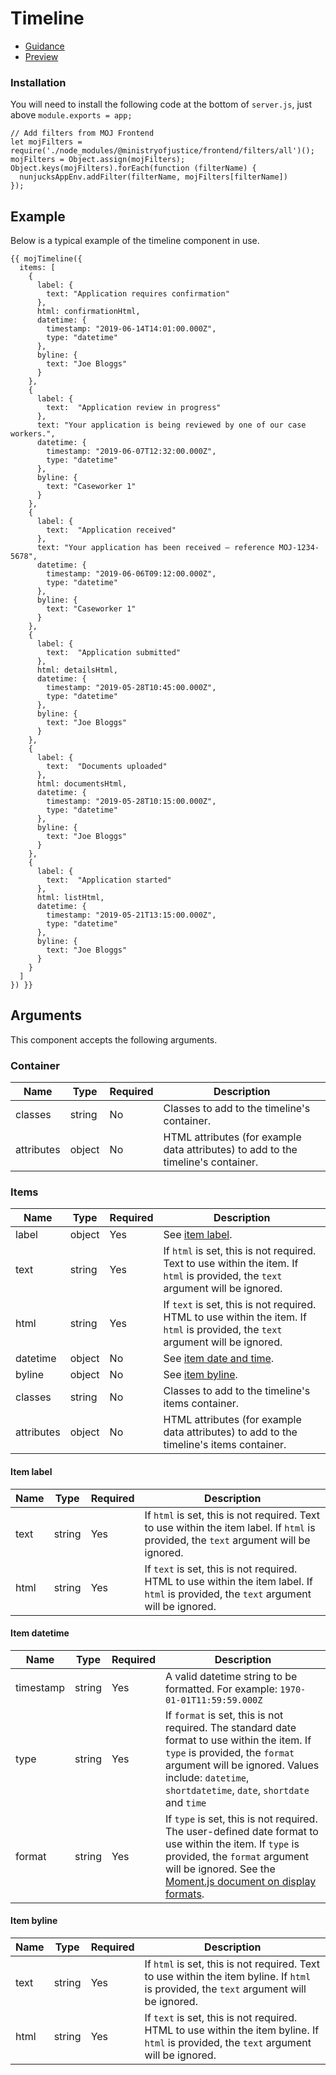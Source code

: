 # Timeline

- [Guidance](https://mojdt-design-system.herokuapp.com/components/timeline)
- [Preview](https://mojdt-frontend.herokuapp.com/components/timeline)

### Installation

You will need to install the following code at the bottom of `server.js`, just above `module.exports = app;`

```
// Add filters from MOJ Frontend
let mojFilters = require('./node_modules/@ministryofjustice/frontend/filters/all')();
mojFilters = Object.assign(mojFilters);
Object.keys(mojFilters).forEach(function (filterName) {
  nunjucksAppEnv.addFilter(filterName, mojFilters[filterName])
});
```

## Example
Below is a typical example of the timeline component in use.

```
{{ mojTimeline({
  items: [
    {
      label: {
        text: "Application requires confirmation"
      },
      html: confirmationHtml,
      datetime: {
        timestamp: "2019-06-14T14:01:00.000Z",
        type: "datetime"
      },
      byline: {
        text: "Joe Bloggs"
      }
    },
    {
      label: {
        text:  "Application review in progress"
      },
      text: "Your application is being reviewed by one of our case workers.",
      datetime: {
        timestamp: "2019-06-07T12:32:00.000Z",
        type: "datetime"
      },
      byline: {
        text: "Caseworker 1"
      }
    },
    {
      label: {
        text:  "Application received"
      },
      text: "Your application has been received – reference MOJ-1234-5678",
      datetime: {
        timestamp: "2019-06-06T09:12:00.000Z",
        type: "datetime"
      },
      byline: {
        text: "Caseworker 1"
      }
    },
    {
      label: {
        text:  "Application submitted"
      },
      html: detailsHtml,
      datetime: {
        timestamp: "2019-05-28T10:45:00.000Z",
        type: "datetime"
      },
      byline: {
        text: "Joe Bloggs"
      }
    },
    {
      label: {
        text:  "Documents uploaded"
      },
      html: documentsHtml,
      datetime: {
        timestamp: "2019-05-28T10:15:00.000Z",
        type: "datetime"
      },
      byline: {
        text: "Joe Bloggs"
      }
    },
    {
      label: {
        text:  "Application started"
      },
      html: listHtml,
      datetime: {
        timestamp: "2019-05-21T13:15:00.000Z",
        type: "datetime"
      },
      byline: {
        text: "Joe Bloggs"
      }
    }
  ]
}) }}
```

## Arguments

This component accepts the following arguments.

### Container

|Name|Type|Required|Description|
|---|---|---|---|
|classes|string|No|Classes to add to the timeline's container.|
|attributes|object|No|HTML attributes (for example data attributes) to add to the timeline's container.|

### Items

|Name|Type|Required|Description|
|---|---|---|---|
|label|object|Yes|See [item label](#itemlabel).|
|text|string|Yes|If `html` is set, this is not required. Text to use within the item. If `html` is provided, the `text` argument will be ignored.|
|html|string|Yes|If `text` is set, this is not required. HTML to use within the item. If `html` is provided, the `text` argument will be ignored.|
|datetime|object|No|See [item date and time](#itemdatetime).|
|byline|object|No|See [item byline](#itembyline).|
|classes|string|No|Classes to add to the timeline's items container.|
|attributes|object|No|HTML attributes (for example data attributes) to add to the timeline's items container.|

#### Item label

|Name|Type|Required|Description|
|---|---|---|---|
|text|string|Yes|If `html` is set, this is not required. Text to use within the item label. If `html` is provided, the `text` argument will be ignored.|
|html|string|Yes|If `text` is set, this is not required. HTML to use within the item label. If `html` is provided, the `text` argument will be ignored.|

#### Item datetime

|Name|Type|Required|Description|
|---|---|---|---|
|timestamp|string|Yes|A valid datetime string to be formatted. For example: `1970-01-01T11:59:59.000Z`|
|type|string|Yes|If `format` is set, this is not required. The standard date format to use within the item. If `type` is provided, the `format` argument will be ignored. Values include: `datetime`, `shortdatetime`, `date`, `shortdate` and `time`|
|format|string|Yes|If `type` is set, this is not required. The user-defined date format to use within the item. If `type` is provided, the `format` argument will be ignored. See the [Moment.js document on display formats](https://momentjs.com/docs/).|

#### Item byline

|Name|Type|Required|Description|
|---|---|---|---|
|text|string|Yes|If `html` is set, this is not required. Text to use within the item byline. If `html` is provided, the `text` argument will be ignored.|
|html|string|Yes|If `text` is set, this is not required. HTML to use within the item byline. If `html` is provided, the `text` argument will be ignored.|
